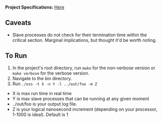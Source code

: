 **Project Specifications:** [Here](Proj3_Specs.md)



## Caveats

- Slave processes do not check for their termination time within the critical section. Marginal implications, but thought it'd be worth noting.

## To Run 
1. In the project's root directory, run `make` for the non-verbose version or `make verbose` for the verbose version.
2. Navigate to the bin directory.
3. Run `./oss -t X -n Y -l ../out/foo -m Z`
  - X is max run time in real time
  - Y is max slave processes that can be running at any given moment
  - ../out/foo is your output log file.
  - Z is your logical nanosecond increment (depending on your processor, 1-1000 is ideal). Default is 1
